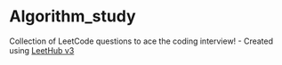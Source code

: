 # Algorithm_study
Collection of LeetCode questions to ace the coding interview! - Created using [LeetHub v3](https://github.com/raphaelheinz/LeetHub-3.0)
